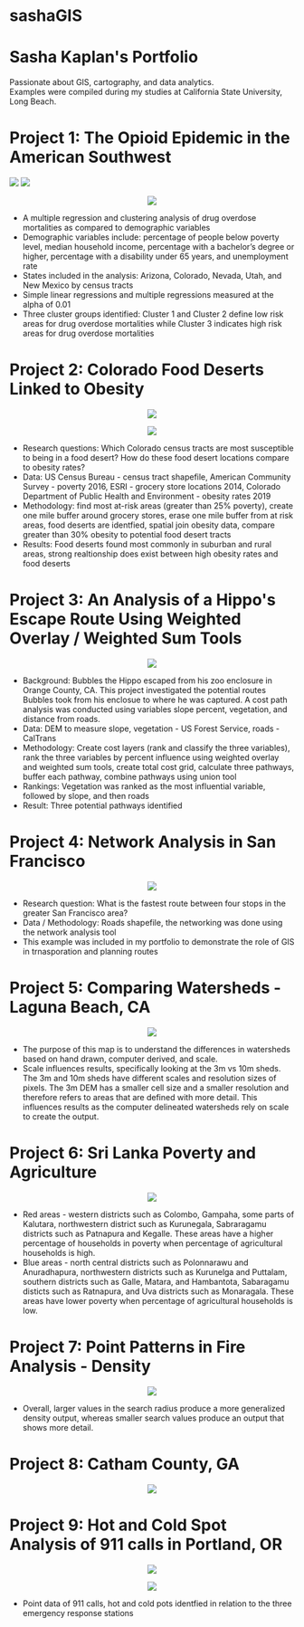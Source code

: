 # sashaGIS
# Sasha Kaplan's Portfolio
Passionate about GIS, cartography, and data analytics.  
Examples were compiled during my studies at California State University, Long Beach.

# Project 1: The Opioid Epidemic in the American Southwest

![](https://user-images.githubusercontent.com/96799772/147707246-0d4d37e7-14c0-4ec9-9c79-8d20c045b259.png) ![](https://user-images.githubusercontent.com/96799772/147708056-3f76574a-a816-4e90-9ddf-356d110d89f6.PNG)

<p align="center">
  <img src="https://user-images.githubusercontent.com/96799772/147713074-d82cc0b0-5e59-40d4-b390-b9d07963ae47.png"/>
</p>

* A multiple regression and clustering analysis of drug overdose mortalities as compared to demographic variables
* Demographic variables include: percentage of people below poverty level, median household income, percentage with a bachelor’s degree or higher, percentage with a disability under 65 years, and unemployment rate
* States included in the analysis: Arizona, Colorado, Nevada, Utah, and New Mexico by census tracts
* Simple linear regressions and multiple regressions measured at the alpha of 0.01
* Three cluster groups identified: Cluster 1 and Cluster 2 define low risk areas for drug overdose mortalities while Cluster 3 indicates high risk areas for drug overdose mortalities

# Project 2: Colorado Food Deserts Linked to Obesity

<p align="center">
  <img src="https://user-images.githubusercontent.com/96799772/147707251-d3bb9e75-d379-49f8-91e5-9cc1ff9fe87a.png"/>
</p>

<p align="center">
  <img src="https://user-images.githubusercontent.com/96799772/147707258-e7b21bc6-fa9d-4623-8049-55cb46ef29a5.png"/>
</p>

* Research questions: Which Colorado census tracts are most susceptible to being in a food desert?  How do these food desert locations compare to obesity rates?
* Data: US Census Bureau - census tract shapefile, American Community Survey - poverty 2016, ESRI - grocery store locations 2014, Colorado Department of Public Health and Environment - obesity rates 2019
* Methodology: find most at-risk areas (greater than 25% poverty), create one mile buffer around grocery stores, erase one mile buffer from at risk areas, food deserts are identfied, spatial join obesity data, compare greater than 30% obesity to potential food desert tracts
* Results: Food deserts found most commonly in suburban and rural areas, strong realtionship does exist between high obesity rates and food deserts

# Project 3: An Analysis of a Hippo's Escape Route Using Weighted Overlay / Weighted Sum Tools

<p align="center">
  <img src="https://user-images.githubusercontent.com/96799772/147782996-c766b136-39ad-4999-8032-1c34c7723790.png"/>
</p>

* Background: Bubbles the Hippo escaped from his zoo enclosure in Orange County, CA.  This project investigated the potential routes Bubbles took from his enclosue to where he was captured.  A cost path analysis was conducted using variables slope percent, vegetation, and distance from roads.
* Data: DEM to measure slope, vegetation - US Forest Service, roads -  CalTrans
* Methodology: Create cost layers (rank and classify the three variables), rank the three variables by percent influence using weighted overlay and weighted sum tools, create total cost grid, calculate three pathways, buffer each pathway, combine pathways using union tool
* Rankings: Vegetation was ranked as the most influential variable, followed by slope, and then roads
* Result: Three potential pathways identified

# Project 4: Network Analysis in San Francisco

<p align="center">
  <img src="https://user-images.githubusercontent.com/96799772/147711093-6eaae2f3-f674-4469-bcb1-58d970fb9ad3.png"/>
</p>

* Research question: What is the fastest route between four stops in the greater San Francisco area? 
* Data / Methodology: Roads shapefile, the networking was done using the network analysis tool
* This example was included in my portfolio to demonstrate the role of GIS in trnasporation and planning routes

# Project 5: Comparing Watersheds - Laguna Beach, CA

<p align="center">
  <img src="https://user-images.githubusercontent.com/96799772/147785424-ff23e2f2-c70d-428b-bfc7-d3e3c2399544.png"/>
</p>

* The purpose of this map is to understand the differences in watersheds based on hand drawn, computer derived, and scale.
* Scale influences results, specifically looking at the 3m vs 10m sheds.  The 3m and 10m sheds have different scales and resolution sizes of pixels.  The 3m DEM has a smaller cell size and a smaller resolution and therefore refers to areas that are defined with more detail.  This influences results as the computer delineated watersheds rely on scale to create the output.  

# Project 6: Sri Lanka Poverty and Agriculture

<p align="center">
  <img src="https://user-images.githubusercontent.com/96799772/147786325-8d1d9dee-20b4-426e-9cfd-5788475ea524.png"/>
</p>

* Red areas - western districts such as Colombo, Gampaha, some parts of Kalutara, northwestern district such as Kurunegala, Sabraragamu districts such as Patnapura and Kegalle. 
These areas have a higher percentage of households in poverty when percentage of agricultural households is high. 
* Blue areas - north central districts such as Polonnarawu and Anuradhapura, northwestern districts such as Kurunelga and Puttalam, southern districts such as Galle, Matara, and Hambantota, Sabaragamu disticts such as Ratnapura, and Uva districts such as Monaragala.
These areas have lower poverty when percentage of agricultural households is low. 

# Project 7: Point Patterns in Fire Analysis - Density

<p align="center">
  <img src="https://user-images.githubusercontent.com/96799772/147786409-dd872714-8c7f-43b4-b65a-d28208a4d579.png"/>
</p>

* Overall, larger values in the search radius produce a more generalized density output, whereas smaller search values produce an output that shows more detail.  


# Project 8: Catham County, GA

<p align="center">
  <img src="https://user-images.githubusercontent.com/96799772/147786343-f85a6cf0-c8d0-42ab-8ee9-7eecdf204ef6.jpg"/>
</p>


# Project 9: Hot and Cold Spot Analysis of 911 calls in Portland, OR

<p align="center">
  <img src="https://user-images.githubusercontent.com/96799772/147711658-d55774f1-f6fd-4e1e-a2a0-adccc2020744.png"/>
</p>

<p align="center">
  <img src="https://user-images.githubusercontent.com/96799772/147786315-d5c613fc-eebd-40d4-973b-6eca8015608b.png"/>
</p>


* Point data of 911 calls,  hot and cold pots identfied in relation to the three emergency response stations


